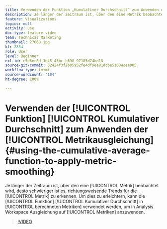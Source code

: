 ```yaml
---
title: Verwenden der Funktion „Kumulativer Durchschnitt“ zum Anwenden der Metrikausgleichung
description: Je länger der Zeitraum ist, über den eine Metrik beobachtet wird, desto schwieriger ist es, richtungsweisende Trends für die Metrik zu erkennen. Um dies zu erleichtern, kann die Funktion „Kumulativer Durchschnitt“ in „Berechnete Metriken“ verwendet werden, um in Analysis Workspace Ausgleichung auf Metriken anzuwenden.
feature: Visualizations
topics: null
activity: use
doc-type: feature video
team: Technical Marketing
thumbnail: 27068.jpg
kt: 2854
role: User
level: Beginner
exl-id: c5d6ec8d-3d45-45bc-b690-97185d74bd18
source-git-commit: 32424f3f2b05952fe4df9ea91dcbe51684cee905
workflow-type: tm+mt
source-wordcount: '104'
ht-degree: 100%

---
```


# Verwenden der [!UICONTROL Funktion] [!UICONTROL Kumulativer Durchschnitt] zum Anwenden der [!UICONTROL Metrikausgleichung] {#using-the-cumulative-average-function-to-apply-metric-smoothing}

Je länger der Zeitraum ist, über den eine [!UICONTROL Metrik] beobachtet wird, desto schwieriger ist es, richtungsweisende Trends für die [!UICONTROL Metrik] zu erkennen. Um dies zu erleichtern, kann die [!UICONTROL Funktion] [!UICONTROL Kumulativer Durchschnitt] in [!UICONTROL berechneten Metriken] verwendet werden, um in Analysis Workspace Ausgleichung auf [!UICONTROL Metriken] anzuwenden.

>[!VIDEO](https://video.tv.adobe.com/v/27068/?quality=9)
